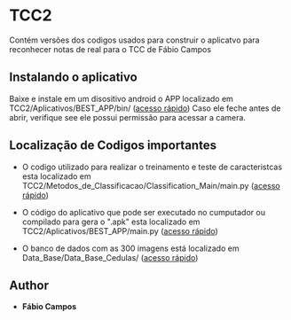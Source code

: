 # TCC2

Contém versões dos codigos usados para construir o aplicatvo para reconhecer notas de real para o TCC de Fábio Campos

## Instalando o aplicativo
Baixe e instale em um disositivo android o APP localizado em TCC2/Aplicativos/BEST_APP/bin/ ([acesso rápido](Aplicativos/BEST_APP/bin/))
Caso ele feche antes de abrir, verifique see ele possui permissão para acessar a camera.


## Localização de Codigos importantes

* O codigo utilizado para realizar o treinamento e teste de caracteristcas esta localizado em 
 TCC2/Metodos_de_Classificacao/Classification_Main/main.py ([acesso rápido](TCC2/Metodos_de_Classificacao/Classification_Main/main.py))

* O código do aplicativo que pode ser executado no cumputador ou compilado para gera o ".apk" esta localizado em TCC2/Aplicativos/BEST_APP/main.py ([acesso rápido](TCC2/Aplicativos/BEST_APP/main.py))

* O banco de dados com as 300 imagens está localizado em Data_Base/Data_Base_Cedulas/ ([acesso rápido](TCC2/Data_Base/Data_Base_Cedulas/))

## Author

* **Fábio Campos**

